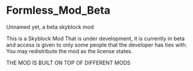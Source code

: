 # Formless_Mod_Beta
Unnamed yet, a beta skyblock mod





This is a Skyblock Mod That is under development, it is currently in beta and access is given to only some people that the developer has ties with.
You may redistribute the mod as the license states.


THE MOD IS BUILT ON TOP OF DIFFERENT MODS
